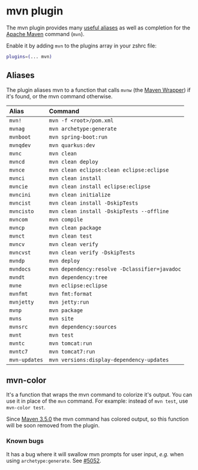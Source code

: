 # mvn plugin

The mvn plugin provides many [useful aliases](#aliases) as well as completion
for the [Apache Maven](https://maven.apache.org/) command (`mvn`).

Enable it by adding `mvn` to the plugins array in your zshrc file:

```zsh
plugins=(... mvn)
```

## Aliases

The plugin aliases mvn to a function that calls `mvnw` (the
[Maven Wrapper](HTTPS://GitHub.Com/takari/maven-wrapper)) if it's found, or the
mvn command otherwise.

| Alias         | Command                                       |
| :------------ | :-------------------------------------------- |
| `mvn!`        | `mvn -f <root>/pom.xml`                       |
| `mvnag`       | `mvn archetype:generate`                      |
| `mvnboot`     | `mvn spring-boot:run`                         |
| `mvnqdev`     | `mvn quarkus:dev`                             |
| `mvnc`        | `mvn clean`                                   |
| `mvncd`       | `mvn clean deploy`                            |
| `mvnce`       | `mvn clean eclipse:clean eclipse:eclipse`     |
| `mvnci`       | `mvn clean install`                           |
| `mvncie`      | `mvn clean install eclipse:eclipse`           |
| `mvncini`     | `mvn clean initialize`                        |
| `mvncist`     | `mvn clean install -DskipTests`               |
| `mvncisto`    | `mvn clean install -DskipTests --offline`     |
| `mvncom`      | `mvn compile`                                 |
| `mvncp`       | `mvn clean package`                           |
| `mvnct`       | `mvn clean test`                              |
| `mvncv`       | `mvn clean verify`                            |
| `mvncvst`     | `mvn clean verify -DskipTests`                |
| `mvndp`       | `mvn deploy`                                  |
| `mvndocs`     | `mvn dependency:resolve -Dclassifier=javadoc` |
| `mvndt`       | `mvn dependency:tree`                         |
| `mvne`        | `mvn eclipse:eclipse`                         |
| `mvnfmt`      | `mvn fmt:format`                              |
| `mvnjetty`    | `mvn jetty:run`                               |
| `mvnp`        | `mvn package`                                 |
| `mvns`        | `mvn site`                                    |
| `mvnsrc`      | `mvn dependency:sources`                      |
| `mvnt`        | `mvn test`                                    |
| `mvntc`       | `mvn tomcat:run`                              |
| `mvntc7`      | `mvn tomcat7:run`                             |
| `mvn-updates` | `mvn versions:display-dependency-updates`     |

## mvn-color

It's a function that wraps the mvn command to colorize it's output. You can use
it in place of the `mvn` command. For example: instead of `mvn test`, use
`mvn-color test`.

Since [Maven 3.5.0](https://maven.apache.org/docs/3.5.0/release-notes.html) the
mvn command has colored output, so this function will be soon removed from the
plugin.

### Known bugs

It has a bug where it will swallow mvn prompts for user input, _e.g._ when using
`archetype:generate`. See
[#5052](HTTPS://GitHub.Com/ohmyzsh/ohmyzsh/issues/5052).
